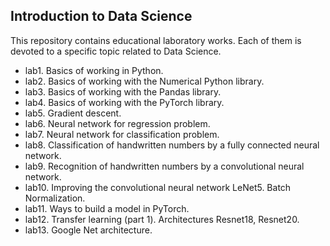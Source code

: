 ## Introduction to Data Science

This repository contains educational laboratory works. 
Each of them is devoted to a specific topic related to Data Science.

* lab1. Basics of working in Python.
* lab2. Basics of working with the Numerical Python library.
* lab3. Basics of working with the Pandas library.
* lab4. Basics of working with the PyTorch library.
* lab5. Gradient descent.
* lab6. Neural network for regression problem. 
* lab7. Neural network for classification problem.
* lab8. Classification of handwritten numbers by a fully connected neural network.
* lab9. Recognition of handwritten numbers by a convolutional neural network.
* lab10. Improving the convolutional neural network LeNet5. Batch Normalization.
* lab11. Ways to build a model in PyTorch.
* lab12. Transfer learning (part 1). Architectures Resnet18, Resnet20.
* lab13. Google Net architecture. 
